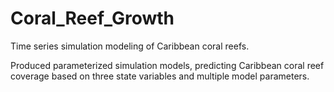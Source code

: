 # Coral_Reef_Growth
Time series simulation modeling of Caribbean coral reefs.

Produced parameterized simulation models, predicting Caribbean coral reef coverage based on three state variables and multiple model parameters.
